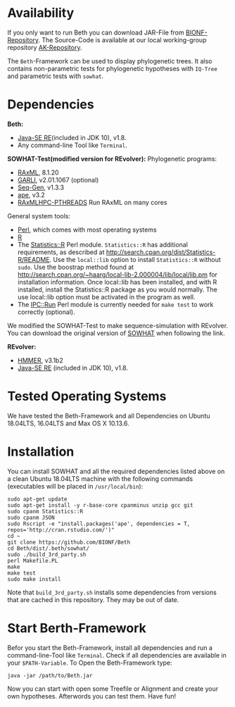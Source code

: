 # Availability
If you only want to run Beth you can download JAR-File from [BIONF-Repository](https://github.com/BIONF/Beth).
The Source-Code is available at our local working-group repository [AK-Repository](http://gitlab.izn-ffm.intern/dennis/Beth).

The `Beth`-Framework can be used to display phylogenetic trees. It also contains non-parametric tests for phylogenetic hypotheses with `IQ-Tree` and parametric tests with `sowhat`.

# Dependencies

__Beth:__
* [Java-SE RE](http://gitlab.izn-ffm.intern/dennis/Beth)(included in JDK 10), v1.8.
* Any command-line Tool like `Terminal`.

__SOWHAT-Test(modified version for REvolver):__
Phylogenetic programs: 
- [RAxML](https://github.com/stamatak/standard-RAxML), 8.1.20 
- [GARLI](https://code.google.com/p/garli/), v2.01.1067  (optional)
- [Seq-Gen](http://tree.bio.ed.ac.uk/software/seqgen/), v1.3.3
- [ape](http://cran.r-project.org/web/packages/ape/index.html), v3.2
- [RAxMLHPC-PTHREADS](https://sco.h-its.org/exelixis/web/software/raxml/hands_on.html) Run RAxML on many cores

General system tools:
- [Perl](http://www.cpan.org/), which comes with most operating systems
- [R](http://www.r-project.org/)
- The [Statistics::R](http://search.cpan.org/dist/Statistics-R/) Perl module. `Statistics::R` has additional requirements, as described at http://search.cpan.org/dist/Statistics-R/README. Use the `local::lib` option to install `Statistics::R` without `sudo`. Use the boostrap method found at http://search.cpan.org/~haarg/local-lib-2.000004/lib/local/lib.pm for installation information. Once local::lib has been installed, and with R installed,  install the Statistics::R package as you would normally. The use local::lib option must be activated in the program as well.
- The [IPC::Run](http://search.cpan.org/dist/IPC-Run/) Perl module is currently needed for `make test` to work correctly (optional).

We modified the SOWHAT-Test to make sequence-simulation with REvolver. You can download the original version of [SOWHAT](https://github.com/josephryan/sowhat) when following the link.

__REvolver:__

- [HMMER](http://hmmer.org), v3.1b2
- [Java-SE RE](http://gitlab.izn-ffm.intern/dennis/Beth) (included in JDK 10), v1.8.

# Tested Operating Systems
We have tested the Beth-Framework and all Dependencies on Ubuntu 18.04LTS, 16.04LTS and Max OS X 10.13.6.

# Installation

You can install SOWHAT and all the required dependencies listed above on a clean Ubuntu 18.04LTS 
machine with the following commands (executables will be placed in `/usr/local/bin`):

    sudo apt-get update
    sudo apt-get install -y r-base-core cpanminus unzip gcc git
    sudo cpanm Statistics::R
    sudo cpanm JSON
    sudo Rscript -e "install.packages('ape', dependencies = T, repos='http://cran.rstudio.com/')"
    cd ~
    git clone https://github.com/BIONF/Beth
    cd Beth/dist/.beth/sowhat/
    sudo ./build_3rd_party.sh
    perl Makefile.PL
    make
    make test
    sudo make install
    

Note that `build_3rd_party.sh` installs some dependencies from versions that are cached in 
this repository. They may be out of date.

# Start Berth-Framework

Befor you start the Beth-Framework, install all dependencies and run a command-line-Tool like `Terminal`. Check if all dependencies are available in your `$PATH-Variable`.
To Open the Beth-Framework type:

    java -jar /path/to/Beth.jar

Now you can start with open some Treefile or Alignment and create your own hypotheses. Afterwords you can test them.
Have fun!
